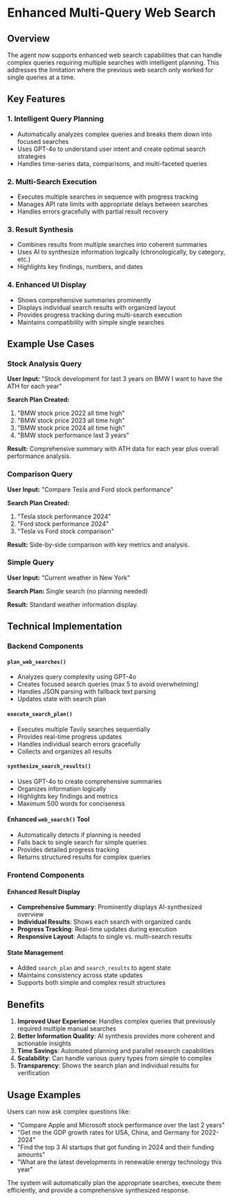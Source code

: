 # Enhanced Multi-Query Web Search

## Overview

The agent now supports enhanced web search capabilities that can handle complex queries requiring multiple searches with intelligent planning. This addresses the limitation where the previous web search only worked for single queries at a time.

## Key Features

### 1. **Intelligent Query Planning**
- Automatically analyzes complex queries and breaks them down into focused searches
- Uses GPT-4o to understand user intent and create optimal search strategies
- Handles time-series data, comparisons, and multi-faceted queries

### 2. **Multi-Search Execution**
- Executes multiple searches in sequence with progress tracking
- Manages API rate limits with appropriate delays between searches
- Handles errors gracefully with partial result recovery

### 3. **Result Synthesis**
- Combines results from multiple searches into coherent summaries
- Uses AI to synthesize information logically (chronologically, by category, etc.)
- Highlights key findings, numbers, and dates

### 4. **Enhanced UI Display**
- Shows comprehensive summaries prominently
- Displays individual search results with organized layout
- Provides progress tracking during multi-search execution
- Maintains compatibility with simple single searches

## Example Use Cases

### Stock Analysis Query
**User Input:** "Stock development for last 3 years on BMW I want to have the ATH for each year"

**Search Plan Created:**
1. "BMW stock price 2022 all time high"
2. "BMW stock price 2023 all time high" 
3. "BMW stock price 2024 all time high"
4. "BMW stock performance last 3 years"

**Result:** Comprehensive summary with ATH data for each year plus overall performance analysis.

### Comparison Query
**User Input:** "Compare Tesla and Ford stock performance"

**Search Plan Created:**
1. "Tesla stock performance 2024"
2. "Ford stock performance 2024"
3. "Tesla vs Ford stock comparison"

**Result:** Side-by-side comparison with key metrics and analysis.

### Simple Query
**User Input:** "Current weather in New York"

**Search Plan:** Single search (no planning needed)

**Result:** Standard weather information display.

## Technical Implementation

### Backend Components

#### `plan_web_searches()`
- Analyzes query complexity using GPT-4o
- Creates focused search queries (max 5 to avoid overwhelming)
- Handles JSON parsing with fallback text parsing
- Updates state with search plan

#### `execute_search_plan()`
- Executes multiple Tavily searches sequentially
- Provides real-time progress updates
- Handles individual search errors gracefully
- Collects and organizes all results

#### `synthesize_search_results()`
- Uses GPT-4o to create comprehensive summaries
- Organizes information logically
- Highlights key findings and metrics
- Maximum 500 words for conciseness

#### Enhanced `web_search()` Tool
- Automatically detects if planning is needed
- Falls back to single search for simple queries
- Provides detailed progress tracking
- Returns structured results for complex queries

### Frontend Components

#### Enhanced Result Display
- **Comprehensive Summary**: Prominently displays AI-synthesized overview
- **Individual Results**: Shows each search with organized cards
- **Progress Tracking**: Real-time updates during execution
- **Responsive Layout**: Adapts to single vs. multi-search results

#### State Management
- Added `search_plan` and `search_results` to agent state
- Maintains consistency across state updates
- Supports both simple and complex result structures

## Benefits

1. **Improved User Experience**: Handles complex queries that previously required multiple manual searches
2. **Better Information Quality**: AI synthesis provides more coherent and actionable insights
3. **Time Savings**: Automated planning and parallel research capabilities
4. **Scalability**: Can handle various query types from simple to complex
5. **Transparency**: Shows the search plan and individual results for verification

## Usage Examples

Users can now ask complex questions like:
- "Compare Apple and Microsoft stock performance over the last 2 years"
- "Get me the GDP growth rates for USA, China, and Germany for 2022-2024"
- "Find the top 3 AI startups that got funding in 2024 and their funding amounts"
- "What are the latest developments in renewable energy technology this year"

The system will automatically plan the appropriate searches, execute them efficiently, and provide a comprehensive synthesized response.